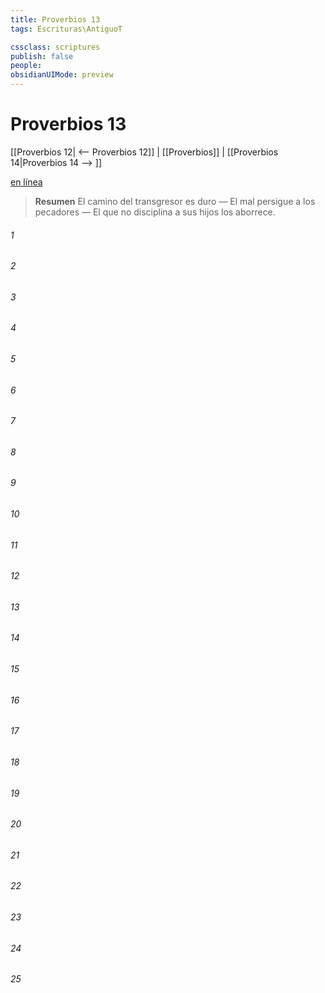 ```yaml
---
title: Proverbios 13
tags: Escrituras\AntiguoT

cssclass: scriptures
publish: false
people:
obsidianUIMode: preview
---
```


# Proverbios 13
[[Proverbios 12| <-- Proverbios 12]] | [[Proverbios]] | [[Proverbios 14|Proverbios 14 --> ]]

[en línea](https://churchofjesuschrist.org/study/scriptures/ot/prov/13?lang=spa)

> __Resumen__
El camino del transgresor es duro — El mal persigue a los pecadores — El que no disciplina a sus hijos los aborrece.

###### 1 


###### 2 


###### 3 


###### 4 


###### 5 


###### 6 


###### 7 


###### 8 


###### 9 


###### 10 


###### 11 


###### 12 


###### 13 


###### 14 


###### 15 


###### 16 


###### 17 


###### 18 


###### 19 


###### 20 


###### 21 


###### 22 


###### 23 


###### 24 


###### 25 


